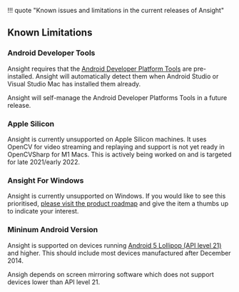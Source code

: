 !!! quote "Known issues and limitations in the current releases of Ansight"

## Known Limitations

### Android Developer Tools
Ansight requires that the [Android Developer Platform Tools](https://developer.android.com/studio/releases/platform-tools) are pre-installed. Ansight will automatically detect them when Android Studio or Visual Studio Mac has installed them already.

Ansight will self-manage the Android Developer Platforms Tools in a future release.

### Apple Silicon

Ansight is currently unsupported on Apple Silicon machines. It uses OpenCV for video streaming and replaying and support is not yet ready in OpenCVSharp for M1 Macs. This is actively being worked on and is targeted for late 2021/early 2022.

### Ansight For Windows

Ansight is currently unsupported on Windows. If you would like to see this prioritised, [please visit the product roadmap](https://github.com/Ansight/ansight.feedback/discussions/5) and give the item a thumbs up to indicate your interest.

### Mininum Android Version

Ansight is supported on devices running [Android 5 Lollipop (API level 21)](https://developer.android.com/studio/releases/platforms#5.0) and higher. This should include most devices manufactured after December 2014.

Ansigh depends on screen mirroring software which does not support devices lower than API level 21.

